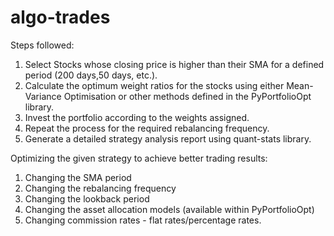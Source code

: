 # algo-trades
Steps followed: 
1) Select Stocks whose closing price is higher than their SMA for a defined period (200 days,50 days, etc.).
2) Calculate the optimum weight ratios for the stocks using either Mean-Variance Optimisation or other methods defined in the PyPortfolioOpt library.
3) Invest the portfolio according to the weights assigned.
4) Repeat the process for the required rebalancing frequency.
5) Generate a detailed strategy analysis report using quant-stats library.
   


Optimizing the given strategy to achieve better trading results:
1) Changing the SMA period
2) Changing the rebalancing frequency
3) Changing the lookback period
4) Changing the asset allocation models (available within PyPortfolioOpt)
5) Changing commission rates - flat rates/percentage rates.



